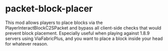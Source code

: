 # packet-block-placer

This mod allows players to place blocks via the PlayerInteractBlockC2SPacket and bypass all client-side checks that would prevent block placement.
Especially useful when playing against 1.8.9 servers using ViaFabricPlus, and you want to place a block inside your head for whatever reason.
